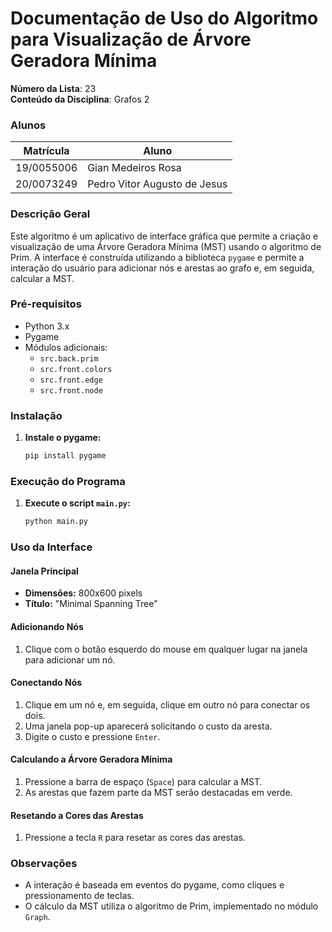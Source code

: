 # Documentação de Uso do Algoritmo para Visualização de Árvore Geradora Mínima

**Número da Lista**: 23<br>
**Conteúdo da Disciplina**: Grafos 2<br>

### Alunos
|Matrícula | Aluno |
| -- | -- |
| 19/0055006  |  Gian Medeiros Rosa |
| 20/0073249  |  Pedro Vitor Augusto de Jesus |

### Descrição Geral

Este algoritmo é um aplicativo de interface gráfica que permite a criação e visualização de uma Árvore Geradora Mínima (MST) usando o algoritmo de Prim. A interface é construída utilizando a biblioteca `pygame` e permite a interação do usuário para adicionar nós e arestas ao grafo e, em seguida, calcular a MST.

### Pré-requisitos

- Python 3.x
- Pygame
- Módulos adicionais:
  - `src.back.prim`
  - `src.front.colors`
  - `src.front.edge`
  - `src.front.node`

### Instalação

1. **Instale o pygame:**
   ```sh
   pip install pygame
   ```

### Execução do Programa

1. **Execute o script `main.py`:**
   ```sh
   python main.py
   ```

### Uso da Interface

#### Janela Principal

- **Dimensões:** 800x600 pixels
- **Título:** "Minimal Spanning Tree"

#### Adicionando Nós

1. Clique com o botão esquerdo do mouse em qualquer lugar na janela para adicionar um nó.

#### Conectando Nós

1. Clique em um nó e, em seguida, clique em outro nó para conectar os dois.
2. Uma janela pop-up aparecerá solicitando o custo da aresta.
3. Digite o custo e pressione `Enter`.

#### Calculando a Árvore Geradora Mínima

1. Pressione a barra de espaço (`Space`) para calcular a MST.
2. As arestas que fazem parte da MST serão destacadas em verde.

#### Resetando a Cores das Arestas

1. Pressione a tecla `R` para resetar as cores das arestas.


### Observações

- A interação é baseada em eventos do pygame, como cliques e pressionamento de teclas.
- O cálculo da MST utiliza o algoritmo de Prim, implementado no módulo `Graph`.
